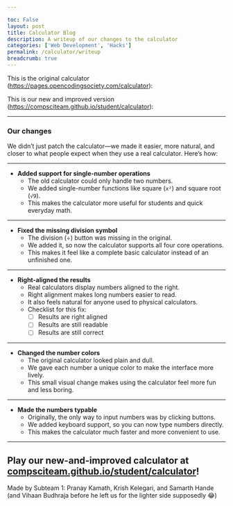 ```yaml
---

toc: False
layout: post
title: Calculator Blog
description: A writeup of our changes to the calculator
categories: ['Web Development', 'Hacks']
permalink: /calculator/writeup
breadcrumb: true
---
```


This is the original calculator (<https://pages.opencodingsociety.com/calculator>):  

This is our new and improved version (<https://compsciteam.github.io/student/calculator>):  

<hr>

### Our changes

We didn’t just patch the calculator—we made it easier, more natural, and closer to what people expect when they use a real calculator. Here’s how:

---

- **Added support for single-number operations**  
  - The old calculator could only handle two numbers.  
  - We added single-number functions like square (`x²`) and square root (`√9`).  
  - This makes the calculator more useful for students and quick everyday math.  

---

- **Fixed the missing division symbol**  
  - The division (÷) button was missing in the original.  
  - We added it, so now the calculator supports all four core operations.  
  - This makes it feel like a complete basic calculator instead of an unfinished one.  

---

- **Right-aligned the results**  
  - Real calculators display numbers aligned to the right.  
  - Right alignment makes long numbers easier to read.  
  - It also feels natural for anyone used to physical calculators.  
  - Checklist for this fix:  
    - [ ] Results are right aligned  
    - [ ] Results are still readable  
    - [ ] Results are still correct  

---

- **Changed the number colors**  
  - The original calculator looked plain and dull.  
  - We gave each number a unique color to make the interface more lively.  
  - This small visual change makes using the calculator feel more fun and less boring.  

---

- **Made the numbers typable**  
  - Originally, the only way to input numbers was by clicking buttons.  
  - We added keyboard support, so you can now type numbers directly.  
  - This makes the calculator much faster and more convenient to use.  

---

## Play our new-and-improved calculator at [compsciteam.github.io/student/calculator](https://compsciteam.github.io/student/calculator)!

Made by Subteam 1: Pranay Kamath, Krish Kelegari, and Samarth Hande (and Vihaan Budhraja before he left us for the lighter side supposedly 😂)